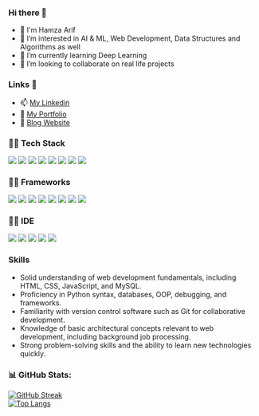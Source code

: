 ### Hi there 👋

<!--
**hamzaarif12345/hamzaarif12345** is a ✨ _special_ ✨ repository because its `README.md` (this file) appears on your GitHub profile.

Here are some ideas to get you started:-->
- 👋 I'm Hamza Arif
- 🔭 I’m interested in AI & ML, Web Development, Data Structures and Algorithms as well
- 🌱 I’m currently learning Deep Learning
- 👯 I’m looking to collaborate on real life projects

### Links 🔗
- 📫 <a href="https://in.linkedin.com/in/hamza-arif-390001222"> My Linkedin</a>
- 📁 <a href="https://hamzaarif12345.github.io/sample2/portfolio.html"> My Portfolio</a>
- 🔗 <a href="https://generative-ai-intro.vercel.app/"> Blog Website</a>
<!--- 🔗 Try out my Quiz website: https://hamzaarif12345.github.io/sample2/Quiz_website.html-->
<!--- 📫 How to reach me: [https://in.linkedin.com/in/hamza-arif-39000122](https://in.linkedin.com/in/hamza-arif-390001222)-->



### 👩‍💻 Tech Stack
<img src="https://img.shields.io/badge/C-00599C?style=for-the-badge&logo=c&logoColor=white" /> <img src="https://img.shields.io/badge/C%2B%2B-00599C?style=for-the-badge&logo=c%2B%2B&logoColor=white" />  <img src="https://img.shields.io/badge/Python-FFD43B?style=for-the-badge&logo=python&logoColor=blue" /> <img src="https://img.shields.io/badge/HTML5-E34F26?style=for-the-badge&logo=html5&logoColor=white" /> <img src="https://img.shields.io/badge/CSS3-1572B6?style=for-the-badge&logo=css3&logoColor=white" /> 
<img src="https://img.shields.io/badge/JavaScript-323330?style=for-the-badge&logo=javascript&logoColor=F7DF1E" /> <img src="https://img.shields.io/badge/R-276DC3?style=for-the-badge&logo=r&logoColor=white" />  <img src="https://img.shields.io/badge/MySQL-005C84?style=for-the-badge&logo=mysql&logoColor=white" /> <br>

### 👩‍💻 Frameworks
<img src="https://img.shields.io/badge/Pandas-2C2D72?style=for-the-badge&logo=pandas&logoColor=white" /> <img src="https://img.shields.io/badge/Numpy-777BB4?style=for-the-badge&logo=numpy&logoColor=white" /> <img src="https://img.shields.io/badge/TensorFlow-FF6F00?style=for-the-badge&logo=TensorFlow&logoColor=white" /> <img src="https://img.shields.io/badge/Canva-%2300C4CC.svg?&style=for-the-badge&logo=Canva&logoColor=white" /> <img src="https://img.shields.io/badge/Figma-F24E1E?style=for-the-badge&logo=figma&logoColor=white" /> <img src="https://img.shields.io/badge/react-%2320232a.svg?style=for-the-badge&logo=react&logoColor=%2361DAFB" />
<img src ="https://img.shields.io/badge/django-%23092E20.svg?style=for-the-badge&logo=django&logoColor=white" /> <img src="https://img.shields.io/badge/MongoDB-%234ea94b.svg?style=for-the-badge&logo=mongodb&logoColor=white" />

### 👩‍💻 IDE
<img src="https://img.shields.io/badge/VSCode-0078D4?style=for-the-badge&logo=visual%20studio%20code&logoColor=white" /> <img src="https://img.shields.io/badge/sublime_text-%23575757.svg?&style=for-the-badge&logo=sublime-text&logoColor=important" /> <img src="https://img.shields.io/badge/RStudio-75AADB?style=for-the-badge&logo=RStudio&logoColor=white" /> <img src="https://img.shields.io/badge/Colab-F9AB00?style=for-the-badge&logo=googlecolab&color=525252" /> <img src="https://img.shields.io/badge/Jupyter-F37626.svg?&style=for-the-badge&logo=Jupyter&logoColor=white" />

### Skills
- Solid understanding of web development fundamentals, including HTML, CSS, JavaScript, and MySQL.
- Proficiency in Python syntax, databases, OOP, debugging, and frameworks.
- Familiarity with version control software such as Git for collaborative development.
- Knowledge of basic architectural concepts relevant to web development, including background job processing.
- Strong problem-solving skills and the ability to learn new technologies quickly.

### 📊 GitHub Stats:
[![GitHub Streak](https://streak-stats.demolab.com/?user=hamzaarif12345&theme=radical)](https://git.io/streak-stats)<br>
[![Top Langs](https://github-readme-stats.vercel.app/api/top-langs/?username=hamzaarif12345&hide_progress=true&theme=radical)](https://github.com/anuraghazra/github-readme-stats)
<!-- link :https://github.com/Ileriayo/markdown-badges-->
<!--### Trophies-->
<!--<img src = "https://github-profile-trophy.vercel.app/?username=hamzaarif12345&theme=dark" />-->
<!--![Hamza's GitHub stats](https://github-readme-stats.vercel.app/api?username=hamzaarif12345&show_icons=true&theme=radical)-->
<!--<img src="https://github-readme-stats.vercel.app/api/top-langs/?username=hamzaarif12345&theme=dracula" />-->
